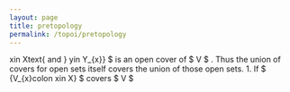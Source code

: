 ```yaml
---
layout: page
title: pretopology
permalink: /topoi/pretopology
---
```

xin Xtext{ and } yin Y_{x}} $ is an open cover of $ V $ . Thus the union of covers for open sets itself covers the union of those open sets. 1. If $ {V_{x}colon xin X} $ covers $ V $ 
